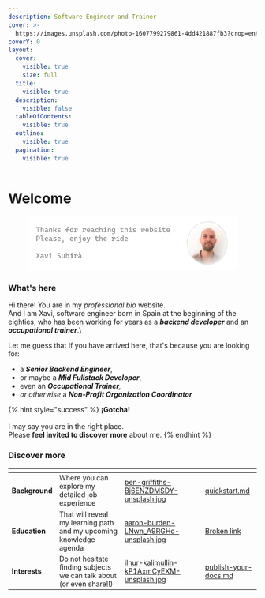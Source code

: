 ```yaml
---
description: Software Engineer and Trainer
cover: >-
  https://images.unsplash.com/photo-1607799279861-4dd421887fb3?crop=entropy&cs=srgb&fm=jpg&ixid=M3wxOTcwMjR8MHwxfHNlYXJjaHwxfHxwcm9ncmFtbWluZ3xlbnwwfHx8fDE3MjUzOTAxOTR8MA&ixlib=rb-4.0.3&q=85
coverY: 0
layout:
  cover:
    visible: true
    size: full
  title:
    visible: true
  description:
    visible: false
  tableOfContents:
    visible: true
  outline:
    visible: true
  pagination:
    visible: true
---
```


# Welcome

<figure><img src=".gitbook/assets/image (1).png" alt=""><figcaption></figcaption></figure>

### What's here

Hi there! You are in my _professional bio_ website.\
And I am Xavi, software engineer born in Spain at the beginning of the eighties, who has been working for years as a _**backend developer**_ and an _**occupational trainer**_.\


Let me guess that If you have arrived here, that's because you are looking for:

* a _**Senior Backend Engineer**_,&#x20;
* or maybe a _**Mid Fullstack Developer**_,&#x20;
* even an _**Occupational Trainer**,_&#x20;
* _or otherwise_ a _**Non-Profit Organization Coordinator**_&#x20;

{% hint style="success" %}
**¡Gotcha!** \
\
I may say you are in the right place. \
Please **feel invited to discover more** about me.
{% endhint %}

### Discover more

<table data-view="cards"><thead><tr><th></th><th></th><th data-hidden data-card-cover data-type="files"></th><th data-hidden></th><th data-hidden data-card-target data-type="content-ref"></th></tr></thead><tbody><tr><td><strong>Background</strong></td><td>Where you can explore my detailed job experience</td><td><a href=".gitbook/assets/ben-griffiths-Bj6ENZDMSDY-unsplash.jpg">ben-griffiths-Bj6ENZDMSDY-unsplash.jpg</a></td><td></td><td><a href="discover/quickstart.md">quickstart.md</a></td></tr><tr><td><strong>Education</strong></td><td>That will reveal my learning path and my upcoming knowledge agenda</td><td><a href=".gitbook/assets/aaron-burden-LNwn_A9RGHo-unsplash.jpg">aaron-burden-LNwn_A9RGHo-unsplash.jpg</a></td><td></td><td><a href="broken-reference">Broken link</a></td></tr><tr><td><strong>Interests</strong></td><td>Do not hesitate finding subjects we can talk about (or even share!!)</td><td><a href=".gitbook/assets/ilnur-kalimullin-kP1AxmCyEXM-unsplash.jpg">ilnur-kalimullin-kP1AxmCyEXM-unsplash.jpg</a></td><td></td><td><a href="discover/publish-your-docs.md">publish-your-docs.md</a></td></tr></tbody></table>

